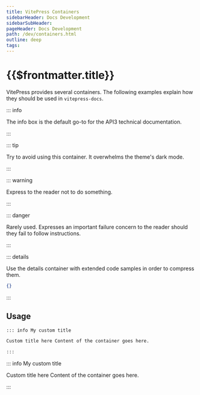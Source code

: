 ```yaml
---
title: VitePress Containers
sidebarHeader: Docs Development
sidebarSubHeader:
pageHeader: Docs Development
path: /dev/containers.html
outline: deep
tags:
---
```


<PageHeader/>

# {{$frontmatter.title}}

VitePress provides several containers. The following examples explain how they
should be used in `vitepress-docs`.

::: info

The info box is the default go-to for the API3 technical documentation.

:::

::: tip

Try to avoid using this container. It overwhelms the theme's dark mode.

:::

::: warning

Express to the reader not to do something.

:::

::: danger

Rarely used. Expresses an important failure concern to the reader should they
fail to follow instructions.

:::

::: details

Use the details container with extended code samples in order to compress them.

```json
{}
```

:::

## Usage

```md
::: info My custom title

Custom title here Content of the container goes here.

:::
```

::: info My custom title

Custom title here Content of the container goes here.

:::
